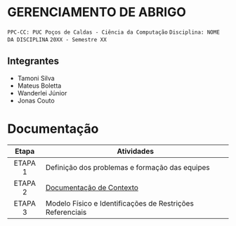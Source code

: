 # GERENCIAMENTO DE ABRIGO

`PPC-CC: PUC Poços de Caldas - Ciência da Computação`
`Disciplina: NOME DA DISCIPLINA`
`20XX - Semestre XX`

## Integrantes

- Tamoni Silva
- Mateus Boletta
- Wanderlei Júnior
- Jonas Couto

# Documentação

| Etapa   |  Atividades |
|  :----:   | ----------- |
| ETAPA 1 | Definição dos problemas e formação das equipes |
| ETAPA 2 | <a href="docs/1-Documentacao-contexto.md"> Documentação de Contexto</a>
| ETAPA 3 | Modelo Físico e Identificações de Restrições Referenciais

